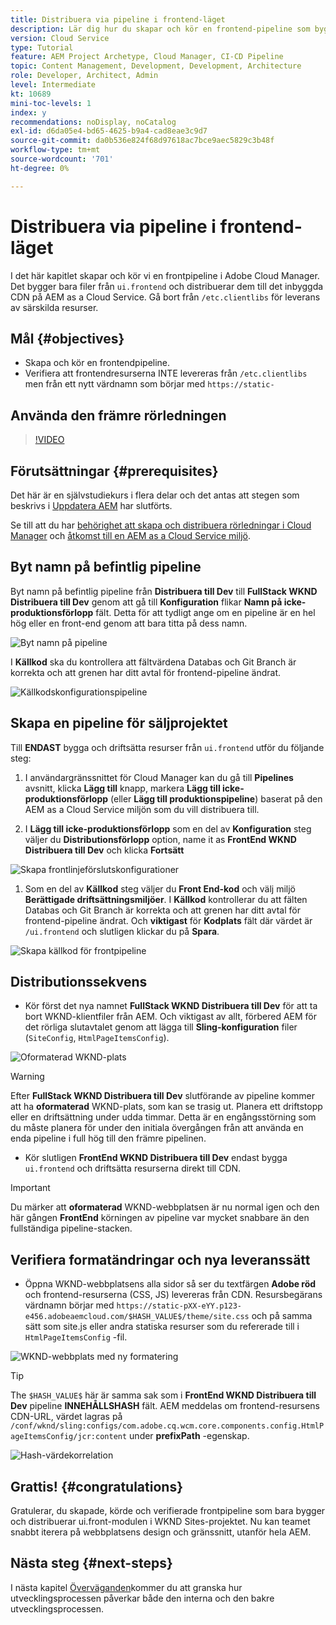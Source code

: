 ```yaml
---
title: Distribuera via pipeline i frontend-läget
description: Lär dig hur du skapar och kör en frontend-pipeline som bygger front-end-resurser och distribuerar till det inbyggda CDN på AEM as a Cloud Service.
version: Cloud Service
type: Tutorial
feature: AEM Project Archetype, Cloud Manager, CI-CD Pipeline
topic: Content Management, Development, Development, Architecture
role: Developer, Architect, Admin
level: Intermediate
kt: 10689
mini-toc-levels: 1
index: y
recommendations: noDisplay, noCatalog
exl-id: d6da05e4-bd65-4625-b9a4-cad8eae3c9d7
source-git-commit: da0b536e824f68d97618ac7bce9aec5829c3b48f
workflow-type: tm+mt
source-wordcount: '701'
ht-degree: 0%

---
```


# Distribuera via pipeline i frontend-läget

I det här kapitlet skapar och kör vi en frontpipeline i Adobe Cloud Manager. Det bygger bara filer från `ui.frontend` och distribuerar dem till det inbyggda CDN på AEM as a Cloud Service. Gå bort från  `/etc.clientlibs` för leverans av särskilda resurser.


## Mål {#objectives}

* Skapa och kör en frontendpipeline.
* Verifiera att frontendresurserna INTE levereras från `/etc.clientlibs` men från ett nytt värdnamn som börjar med `https://static-`

## Använda den främre rörledningen

>[!VIDEO](https://video.tv.adobe.com/v/3409420?quality=12&learn=on)

## Förutsättningar {#prerequisites}

Det här är en självstudiekurs i flera delar och det antas att stegen som beskrivs i [Uppdatera AEM](./update-project.md) har slutförts.

Se till att du har [behörighet att skapa och distribuera rörledningar i Cloud Manager](https://experienceleague.adobe.com/docs/experience-manager-cloud-manager/content/requirements/users-and-roles.html?lang=en#role-definitions) och [åtkomst till en AEM as a Cloud Service miljö](https://experienceleague.adobe.com/docs/experience-manager-cloud-service/content/implementing/using-cloud-manager/manage-environments.html).

## Byt namn på befintlig pipeline

Byt namn på befintlig pipeline från __Distribuera till Dev__ till  __FullStack WKND Distribuera till Dev__ genom att gå till __Konfiguration__ flikar __Namn på icke-produktionsförlopp__ fält. Detta för att tydligt ange om en pipeline är en hel hög eller en front-end genom att bara titta på dess namn.

![Byt namn på pipeline](assets/fullstack-wknd-deploy-dev-pipeline.png)


I __Källkod__ ska du kontrollera att fältvärdena Databas och Git Branch är korrekta och att grenen har ditt avtal för frontend-pipeline ändrat.

![Källkodskonfigurationspipeline](assets/fullstack-wknd-source-code-config.png)


## Skapa en pipeline för säljprojektet

Till __ENDAST__ bygga och driftsätta resurser från `ui.frontend` utför du följande steg:

1. I användargränssnittet för Cloud Manager kan du gå till __Pipelines__ avsnitt, klicka __Lägg till__ knapp, markera __Lägg till icke-produktionsförlopp__ (eller __Lägg till produktionspipeline__) baserat på den AEM as a Cloud Service miljön som du vill distribuera till.

1. I __Lägg till icke-produktionsförlopp__ som en del av __Konfiguration__ steg väljer du __Distributionsförlopp__ option, name it as __FrontEnd WKND Distribuera till Dev__ och klicka __Fortsätt__

![Skapa frontlinjeförslutskonfigurationer](assets/create-frontend-pipeline-configs.png)

1. Som en del av __Källkod__ steg väljer du __Front End-kod__ och välj miljö __Berättigade driftsättningsmiljöer__. I __Källkod__ kontrollerar du att fälten Databas och Git Branch är korrekta och att grenen har ditt avtal för frontend-pipeline ändrat.
Och __viktigast__ för __Kodplats__ fält där värdet är `/ui.frontend` och slutligen klickar du på __Spara__.

![Skapa källkod för frontpipeline](assets/create-frontend-pipeline-source-code.png)


## Distributionssekvens

* Kör först det nya namnet __FullStack WKND Distribuera till Dev__ för att ta bort WKND-klientfiler från AEM. Och viktigast av allt, förbered AEM för det rörliga slutavtalet genom att lägga till __Sling-konfiguration__ filer (`SiteConfig`, `HtmlPageItemsConfig`).

![Oformaterad WKND-plats](assets/unstyled-wknd-site.png)

>[!WARNING]
>
>Efter __FullStack WKND Distribuera till Dev__ slutförande av pipeline kommer att ha __oformaterad__ WKND-plats, som kan se trasig ut. Planera ett driftstopp eller en driftsättning under udda timmar. Detta är en engångsstörning som du måste planera för under den initiala övergången från att använda en enda pipeline i full hög till den främre pipelinen.


* Kör slutligen __FrontEnd WKND Distribuera till Dev__ endast bygga `ui.frontend` och driftsätta resurserna direkt till CDN.

>[!IMPORTANT]
>
>Du märker att __oformaterad__ WKND-webbplatsen är nu normal igen och den här gången __FrontEnd__ körningen av pipeline var mycket snabbare än den fullständiga pipeline-stacken.

## Verifiera formatändringar och nya leveranssätt

* Öppna WKND-webbplatsens alla sidor så ser du textfärgen __Adobe röd__ och frontend-resurserna (CSS, JS) levereras från CDN. Resursbegärans värdnamn börjar med `https://static-pXX-eYY.p123-e456.adobeaemcloud.com/$HASH_VALUE$/theme/site.css` och på samma sätt som site.js eller andra statiska resurser som du refererade till i `HtmlPageItemsConfig` -fil.


![WKND-webbplats med ny formatering](assets/newly-styled-wknd-site.png)



>[!TIP]
>
>The `$HASH_VALUE$` här är samma sak som i __FrontEnd WKND Distribuera till Dev__  pipeline __INNEHÅLLSHASH__ fält. AEM meddelas om frontend-resursens CDN-URL, värdet lagras på `/conf/wknd/sling:configs/com.adobe.cq.wcm.core.components.config.HtmlPageItemsConfig/jcr:content` under __prefixPath__ -egenskap.


![Hash-värdekorrelation](assets/hash-value-correlartion.png)



## Grattis! {#congratulations}

Gratulerar, du skapade, körde och verifierade frontpipeline som bara bygger och distribuerar ui.front-modulen i WKND Sites-projektet. Nu kan teamet snabbt iterera på webbplatsens design och gränssnitt, utanför hela AEM.

## Nästa steg {#next-steps}

I nästa kapitel [Överväganden](considerations.md)kommer du att granska hur utvecklingsprocessen påverkar både den interna och den bakre utvecklingsprocessen.
